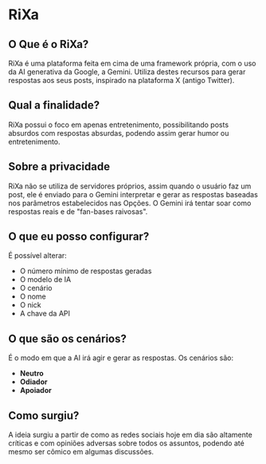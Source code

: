 # RiXa

## O Que é o RiXa?

RiXa é uma plataforma feita em cima de uma framework própria, com o uso da AI generativa da Google, a Gemini. Utiliza destes recursos para gerar respostas aos seus posts, inspirado na plataforma X (antigo Twitter).

## Qual a finalidade?

RiXa possui o foco em apenas entretenimento, possibilitando posts absurdos com respostas absurdas, podendo assim gerar humor ou entretenimento.

## Sobre a privacidade

RiXa não se utiliza de servidores próprios, assim quando o usuário faz um post, ele é enviado para o Gemini interpretar e gerar as respostas baseadas nos parâmetros estabelecidos nas Opções. O Gemini irá tentar soar como respostas reais e de "fan-bases raivosas".

## O que eu posso configurar?

É possível alterar:

- O número mínimo de respostas geradas
- O modelo de IA
- O cenário
- O nome
- O nick
- A chave da API

## O que são os cenários?

É o modo em que a AI irá agir e gerar as respostas. Os cenários são:

- **Neutro**
- **Odiador**
- **Apoiador**

## Como surgiu?

A ideia surgiu a partir de como as redes sociais hoje em dia são altamente críticas e com opiniões adversas sobre todos os assuntos, podendo até mesmo ser cômico em algumas discussões.
